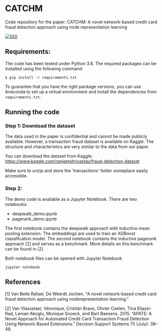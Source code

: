 # CATCHM
Code repository for the paper: CATCHM: A novel network-based credit card fraud detection approach using node representation learning

[![DOI](https://zenodo.org/badge/411611190.svg)](https://zenodo.org/badge/latestdoi/411611190)

## Requirements:

The code has been tested under Python 3.6. The required packages can be installed using the following
command:

``$ pip install -r requirements.txt``

To guarantee that you have the right package versions, you can use Anaconda to set up a virtual environment and install the dependencies from ``requirements.txt``.


## Running the code

### Step 1: Download the dataset
The data used in the paper is confidential and cannot be made publicly available. However, a transaction fraud dataset is available on Kaggle. 
The structure and characteristics are very similar to the data from our paper. 

You can download the dataset from Kaggle:
https://www.kaggle.com/ranjeetshrivastav/fraud-detection-dataset

Make sure to unzip and store the 'transactions' folder someplace easily accessible.

### Step 2:

The demo code is available as a Jupyter Notebook. 
There are two notebooks:

- deepwalk_demo.ipynb
- pagerank_demo.ipynb

The first notebook contains the deepwalk approach with inductive mean pooling extension. The embeddings are used to train an XGBoost classification model. 
The second notebook contains the inductive pagerank approach [2] and serves as a benchmark. More details on this benchmark can be found in [2].

Both notebook files can be opened with Jupyter Notebook

``jupyter notebook``

## References

[1] Van Belle Rafael, De Weerdt Jochen. "A novel network-based credit card fraud detection approach using noderepresentation learning."

[2] Van Vlasselaer, Véronique, Cristián Bravo, Olivier Caelen, Tina Eliassi-Rad, Leman Akoglu, Monique Snoeck, and Bart Baesens. 2015. “APATE: A Novel Approach for Automated Credit Card Transaction Fraud Detection Using Network-Based Extensions.” Decision Support Systems 75 (July): 38–48.
